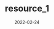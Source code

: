 ---
title: 'resource_1'
description: 'FAIRPoints Launch event!'
dateCreated: '2022-02-24'
date: '2022-02-24'
tags: ['open science', 'fair principles']
Abstract: 'NA'
Presentation: 'https://drive.google.com/file/d/1-rfaPT7sa5ksu6oSHkRKerVZTxLQmdT-/view?usp=sharing'
Recording: 'https://youtu.be/1dEv5x5imBw' 
authors: [{name: 'Sara El-Gebali', ORCID: 'https://orcid.org/0000-0003-1378-5495'}, {name: 'Chris Erdmann', ORCID: 'https://orcid.org/0000-0003-2554-180X'}]
---